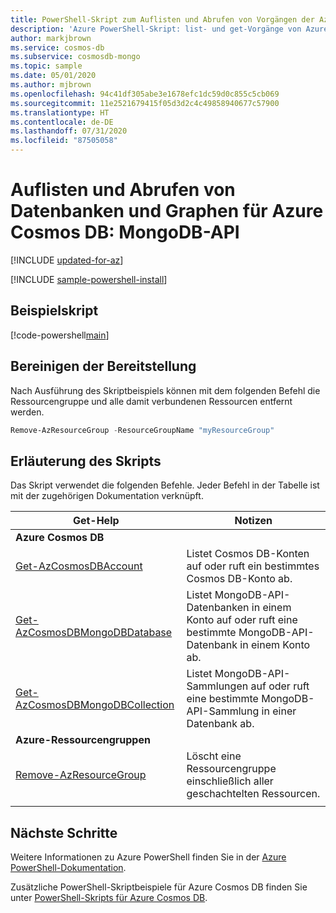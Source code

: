 ```yaml
---
title: PowerShell-Skript zum Auflisten und Abrufen von Vorgängen der Azure Cosmos DB-API für MongoDB
description: 'Azure PowerShell-Skript: list- und get-Vorgänge von Azure Cosmos DB für die MongoDB-API'
author: markjbrown
ms.service: cosmos-db
ms.subservice: cosmosdb-mongo
ms.topic: sample
ms.date: 05/01/2020
ms.author: mjbrown
ms.openlocfilehash: 94c41df305abe3e1678efc1dc59d0c855c5cb069
ms.sourcegitcommit: 11e2521679415f05d3d2c4c49858940677c57900
ms.translationtype: HT
ms.contentlocale: de-DE
ms.lasthandoff: 07/31/2020
ms.locfileid: "87505058"
---
```

# <a name="list-and-get-databases-and-graphs-for-azure-cosmos-db---mongodb-api"></a>Auflisten und Abrufen von Datenbanken und Graphen für Azure Cosmos DB: MongoDB-API

[!INCLUDE [updated-for-az](../../../../../includes/updated-for-az.md)]

[!INCLUDE [sample-powershell-install](../../../../../includes/sample-powershell-install-no-ssh.md)]

## <a name="sample-script"></a>Beispielskript

[!code-powershell[main](../../../../../powershell_scripts/cosmosdb/mongodb/ps-mongodb-list-get.ps1 "List or get databases or collections for MongoDB API")]

## <a name="clean-up-deployment"></a>Bereinigen der Bereitstellung

Nach Ausführung des Skriptbeispiels können mit dem folgenden Befehl die Ressourcengruppe und alle damit verbundenen Ressourcen entfernt werden.

```powershell
Remove-AzResourceGroup -ResourceGroupName "myResourceGroup"
```

## <a name="script-explanation"></a>Erläuterung des Skripts

Das Skript verwendet die folgenden Befehle. Jeder Befehl in der Tabelle ist mit der zugehörigen Dokumentation verknüpft.

| Get-Help | Notizen |
|---|---|
|**Azure Cosmos DB**| |
| [Get-AzCosmosDBAccount](https://docs.microsoft.com/powershell/module/az.cosmosdb/get-azcosmosdbaccount) | Listet Cosmos DB-Konten auf oder ruft ein bestimmtes Cosmos DB-Konto ab. |
| [Get-AzCosmosDBMongoDBDatabase](https://docs.microsoft.com/powershell/module/az.cosmosdb/get-azcosmosdbmongodbdatabase) | Listet MongoDB-API-Datenbanken in einem Konto auf oder ruft eine bestimmte MongoDB-API-Datenbank in einem Konto ab. |
| [Get-AzCosmosDBMongoDBCollection](https://docs.microsoft.com/powershell/module/az.cosmosdb/get-azcosmosdbmongodbcollection) | Listet MongoDB-API-Sammlungen auf oder ruft eine bestimmte MongoDB-API-Sammlung in einer Datenbank ab. |
|**Azure-Ressourcengruppen**| |
| [Remove-AzResourceGroup](https://docs.microsoft.com/powershell/module/az.resources/remove-azresourcegroup) | Löscht eine Ressourcengruppe einschließlich aller geschachtelten Ressourcen. |
|||

## <a name="next-steps"></a>Nächste Schritte

Weitere Informationen zu Azure PowerShell finden Sie in der [Azure PowerShell-Dokumentation](https://docs.microsoft.com/powershell/).

Zusätzliche PowerShell-Skriptbeispiele für Azure Cosmos DB finden Sie unter [PowerShell-Skripts für Azure Cosmos DB](../../../powershell-samples.md).
